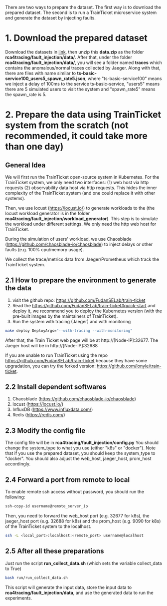 There are two ways to prepare the dataset. The first way is to download the prepared dataset. The second is to run a TrainTicket microservice system and generate the dataset by injecting faults.

# 1. Download the prepared dataset
Download the datasets in [link](https://1drv.ms/u/s!AuhX-fJM-sJvhHJOWRy9IOK1sDbv?e=zqutJo), then unzip this **data.zip** as the folder **rca4tracing/fault_injection/data/**. After that, under the folder **rca4tracing/fault_injection/data/**, you will see a folder named **traces** which contains the anomalous/normal traces collected by Jaeger. Along with that, there are files with name similar to **ts-basic-service100_users5_spawn_rate5.json**, where "ts-basic-service100" means we inject a delay of 100ms to the service ts-basic-service, "users5" means there are 5 simulated users to visit the system and "spawn_rate5" means the spawn_rate is 5. 

# 2. Prepare the data using TrainTicket system from the scratch (not recommended, it could take more than one day)
## General Idea
We will first run the TrainTicket open-source system in Kubernetes. For the TrainTicket system, we only need two interfaces: (1) web host via http requests (2) observability data host via http requests. This hides the inner complexity of the TrainTicket system (and one could replace it with other systems).

Then, we use locust (https://locust.io/) to generate workloads to the (the locust workload generator is in the folder **rca4tracing/fault_injection/workload_generator**). This step is to simulate the workload under different settings. We only need the http web host for TrainTicket. 

During the simulation of users' workload, we use Chaosblade (https://github.com/chaosblade-io/chaosblade) to inject delays or other faults (e.g. 100% cpu/memory usage).

We collect the trace/metrics data from Jaeger/Prometheus which track the TrainTicket system.

## 2.1 How to prepare the environment to generate the data
1. visit the github repo: https://github.com/FudanSELab/train-ticket
2. Read the https://github.com/FudanSELab/train-ticket#quick-start and deploy it, we recommend you to deploy the Kubernetes version (with the pre-built images by the maintainers of TrainTicket).
3. Run the system with tracing (Jaeger) and with monitoring
```bash
make deploy DeployArgs="--with-tracing --with-monitoring"
```

After that, the Train Ticket web page will be at http://[Node-IP]:32677. The Jaeger host will be in http://[Node-IP]:32688

If you are unable to run TrainTicket using the repo https://github.com/FudanSELab/train-ticket because they have some upgradation, you can try the forked version: https://github.com/lonyle/train-ticket.

## 2.2 Install dependent softwares
1. Chaosblade (https://github.com/chaosblade-io/chaosblade)
2. locust (https://locust.io/)
3. InfluxDB (https://www.influxdata.com/)
4. Redis (https://redis.com/)

## 2.3 Modify the config file 
The config file will be in **rca4tracing/fault_injection/config.py**
You should change the system_type to what you use (either "k8s" or "docker"). Note that if you use the prepared dataset, you should keep the system_type to "docker".
You should also adjust the web_host, jaeger_host, prom_host accordingly.


## 2.4 Forward a port from remote to local
To enable remote ssh access without password, you should run the following:
```bash
ssh-copy-id username@remote_server_ip
```
Then, you need to forward the web_host port (e.g. 32677 for k8s), the jaeger_host port (e.g. 32688 for k8s) and the prom_host (e.g. 9090 for k8s) of the TrainTicket system to the localhost.
```bash
ssh -L <local_port>:localhost:<remote_port> username@localhost
```


## 2.5 After all these preparations
Just run the script **run_collect_data.sh** (which sets the variable collect_data to True)
```bash
bash run/run_collect_data.sh
```
This script will generate the input data, store the input data to **rca4tracing/fault_injection/data**, and use the generated data to run the experiments.

